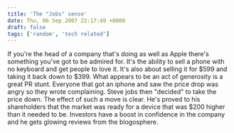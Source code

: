 ```yaml
---
title: 'The "Jobs" sense'
date: Thu, 06 Sep 2007 22:17:49 +0000
draft: false
tags: ['random', 'tech related']
---
```


If you're the head of a company that's doing as well as Apple there's something you've got to be admired for. It's the ability to sell a phone with no keyboard and get people to love it. It's also about selling it for $599 and taking it back down to $399. What appears to be an act of generosity is a great PR stunt. Everyone that got an iphone and saw the price drop was angry so they wrote complaining. Steve jobs then "decided" to take the price down. The effect of such a move is clear. He's proved to his shareholders that the market was ready for a device that was $200 higher than it needed to be. Investors have a boost in confidence in the company and he gets glowing reviews from the blogosphere.